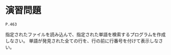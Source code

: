 
演習問題
========

`P.463`

指定されたファイルを読み込んで、指定された単語を検索するプログラムを作成しなさい。
単語が発見された全ての行を、行の前に行番号を付けて表示しなさい。


